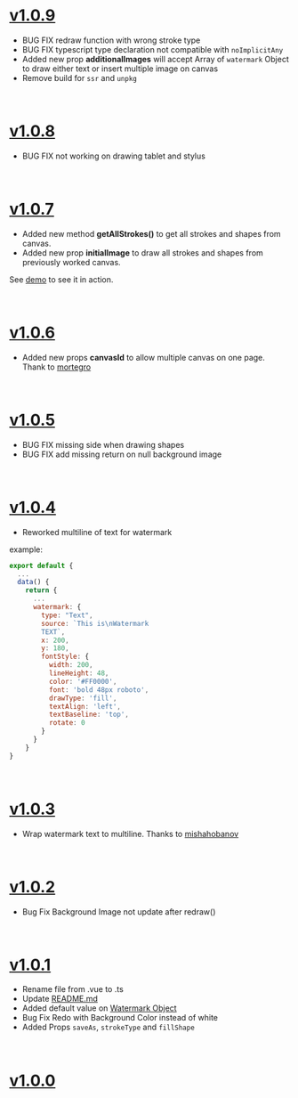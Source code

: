 # [v1.0.9](https://github.com/razztyfication/vue-drawing-canvas)

- BUG FIX redraw function with wrong stroke type
- BUG FIX typescript type declaration not compatible with `noImplicitAny`
- Added new prop **additionalImages** will accept Array of `watermark` Object to draw either text or insert multiple image on canvas
- Remove build for `ssr` and `unpkg`

<br>

# [v1.0.8](https://github.com/razztyfication/vue-drawing-canvas/tree/v1.0.8)

- BUG FIX not working on drawing tablet and stylus

<br>

# [v1.0.7](https://github.com/razztyfication/vue-drawing-canvas/tree/v1.0.7)

- Added new method **getAllStrokes()** to get all strokes and shapes from canvas.
- Added new prop **initialImage** to draw all strokes and shapes from previously worked canvas.

See [demo](https://codesandbox.io/s/vue-drawing-canvas-107-rc1-dcoiy) to see it in action.

<br>

# [v1.0.6](https://github.com/razztyfication/vue-drawing-canvas/tree/v1.0.6)

- Added new props **canvasId** to allow multiple canvas on one page. Thank to [mortegro](https://github.com/mortegro)

<br>

# [v1.0.5](https://github.com/razztyfication/vue-drawing-canvas/tree/v1.0.5)

- BUG FIX missing side when drawing shapes
- BUG FIX add missing return on null background image

<br>

# [v1.0.4](https://github.com/razztyfication/vue-drawing-canvas/tree/v1.0.4)

- Reworked multiline of text for watermark

example:

```js
export default {
  ...
  data() {
    return {
      ...
      watermark: {
        type: "Text",
        source: `This is\nWatermark
        TEXT`,
        x: 200,
        y: 180,
        fontStyle: {
          width: 200,
          lineHeight: 48,
          color: '#FF0000',
          font: 'bold 48px roboto',
          drawType: 'fill',
          textAlign: 'left',
          textBaseline: 'top',
          rotate: 0
        }
      }
    }
}
```

<br>

# [v1.0.3](https://github.com/razztyfication/vue-drawing-canvas/tree/v1.0.3)

- Wrap watermark text to multiline. Thanks to [mishahobanov](https://github.com/mishahobanov)

<br>

# [v1.0.2](https://github.com/razztyfication/vue-drawing-canvas/tree/v1.0.2)

- Bug Fix Background Image not update after redraw()

<br>

# [v1.0.1](https://github.com/razztyfication/vue-drawing-canvas/tree/v1.0.1)

- Rename file from .vue to .ts
- Update [README.md](https://github.com/razztyfication/vue-drawing-canvas/blob/master/README.md)
- Added default value on [Watermark Object](https://github.com/razztyfication/vue-drawing-canvas/blob/master/README.md#watermark-object)
- Bug Fix Redo with Background Color instead of white
- Added Props `saveAs`, `strokeType` and `fillShape`

<br>

# [v1.0.0](https://github.com/razztyfication/vue-drawing-canvas/tree/v1.0.0)